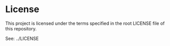 # License

This project is licensed under the terms specified in the root LICENSE file of this repository.

See: ../LICENSE